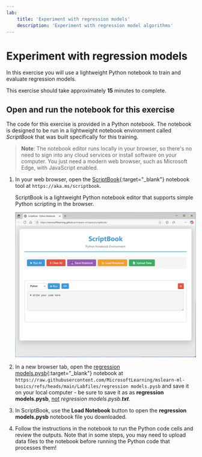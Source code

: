 ```yaml
---
lab:
    title: 'Experiment with regression models'
    description: 'Experiment with regression model algorithms'
---
```



# Experiment with regression models

In this exercise you will use a lightweight Python notebook to train and evaluate regression models.

This exercise should take approximately **15** minutes to complete.

## Open and run the notebook for this exercise

The code for this exercise is provided in a Python notebook. The notebook is designed to be run in a lightweight notebook environment called *ScriptBook* that was built specifically for this training. 

> **Note**: The notebook editor runs locally in your browser, so there's no need to sign into any cloud services or install software on your computer. You just need a modern web browser, such as Microsoft Edge, with JavaScript enabled.

1. In your web browser, open the [ScriptBook](https://aka.ms/scriptbook){:target="_blank"} notebook tool at `https://aka.ms/scriptbook`.

    ScriptBook is a lightweight Python notebook editor that supports simple Python scripting in the browser.

    ![Screenshot of ScriptBook](./Media/script-book.png)

1. In a new browser tab, open the [regression models.pysb](https://raw.githubusercontent.com/MicrosoftLearning/mslearn-ml-basics/refs/heads/main/Labfiles/regression-models.pysb){:target="_blank"} notebook at `https://raw.githubusercontent.com/MicrosoftLearning/mslearn-ml-basics/refs/heads/main/Labfiles/regression models.pysb` and save it on your local computer - be sure to save it as as **regression models.pysb**, <u>not</u> *regression models.pysb.**txt***.
1. In ScriptBook, use the **Load Notebook** button to open the **regression models.pysb** notebook file you downloaded.
1. Follow the instructions in the notebook to run the Python code cells and review the outputs. Note that in some steps, you may need to upload data files to the notebook before running the Python code that processes them!
